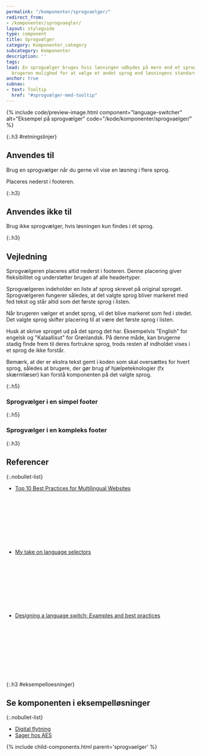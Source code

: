 ```yaml
---
permalink: "/komponenter/sprogvaelger/"
redirect_from:
- /komponenter/sprogvaegler/
layout: styleguide
type: component
title: Sprogvælger
category: Komponenter_category
subcategory: Komponenter
description: ''
tags: 
lead: En sprogvælger bruges hvis løsningen udbydes på mere end et sprog. Den giver
  brugeren mulighed for at vælge et andet sprog end løsningens standardsprog.
anchor: true
subnav:
- text: Tooltip
  href: "#sprogvælger-med-tooltip"
---
```

{% include code/preview-image.html component="language-switcher" alt="Eksempel på sprogvælger" code="/kode/komponenter/sprogvaelger/" %}

{:.h3 #retningslinjer}
## Anvendes til

Brug en sprogvælger når du gerne vil vise en løsning i flere sprog.

Placeres nederst i footeren.

{:.h3}
## Anvendes ikke til

Brug ikke sprogvælger, hvis løsningen kun findes i ét sprog.

{:.h3}
## Vejledning

Sprogvælgeren placeres altid nederst i footeren. Denne placering giver fleksibilitet og understøtter brugen af alle headertyper. 

Sprogvælgeren indeholder en liste af sprog skrevet på original sproget. Sprogvælgeren fungerer således, at det valgte sprog bliver markeret med fed tekst og står altid som det første sprog i listen.

Når brugeren vælger et andet sprog, vil det blive markeret som fed i stedet. Det valgte sprog skifter placering til at være det første sprog i listen.

Husk at skrive sproget ud på det sprog det har. Eksempelvis "English" for engelsk og "Kalaallisut" for Grønlandsk. På denne måde, kan brugerne stadig finde frem til deres fortrukne sprog, trods resten af indholdet vises i et sprog de ikke forstår.

Bemærk, at der er ekstra tekst gemt i koden som skal oversættes for hvert sprog, således at brugere, der gør brug af hjælpeteknologier (fx skærmlæser) kan forstå komponenten på det valgte sprog.

{:.h5}
### Sprogvælger i en simpel footer

<a href="/eksempel/footer-simple-language/" class="screenshot d-block px-4 outer-border" title="Eksempel på sprogvælger i en simpel footer" target="_blank"></a>

{:.h5}
### Sprogvælger i en kompleks footer

<a href="/eksempel/footer-four-columns-language/" class="screenshot d-block px-4 outer-border" title="Eksempel på sprogvælger i en kompleks footer" target="_blank"></a>

{:.h3}
## Referencer

{:.nobullet-list}
- <a href="https://digital.gov/resources/top-10-best-practices-for-multilingual-websites/" class="icon-link">Top 10 Best Practices for Multilingual Websites<svg class="icon-svg" focusable="false" aria-hidden="true"><use xlink:href="#open-in-new"></use></svg></a>
- <a href="https://uxdesign.cc/my-take-on-language-selectors-945caceb58f7" class="icon-link">My take on language selectors<svg class="icon-svg" focusable="false" aria-hidden="true"><use xlink:href="#open-in-new"></use></svg></a>
- <a href="https://usersnap.com/blog/design-language-switch/" class="icon-link">Designing a language switch: Examples and best practices<svg class="icon-svg" focusable="false" aria-hidden="true"><use xlink:href="#open-in-new"></use></svg></a>

{:.h3 #eksempelloesninger}
## Se komponenten i eksempelløsninger

{:.nobullet-list}
- <a href="/pages/eksempler/digital-flytning/flytning-1/?r={{page.permalink}}%23eksempelloesninger" title="Eksempelløsning Digital flytning åbnes i nyt vindue">Digital flytning</a>
- <a href="/pages/eksempler/aes/oversigt/?r={{page.permalink}}%23eksempelloesninger" title="Eksempelløsning Sager hos AES åbnes i nyt vindue">Sager hos AES</a>

{% include child-components.html parent='sprogvaelger' %}